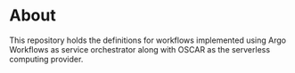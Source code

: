 # About
This repository holds the definitions for workflows implemented using Argo Workflows as service orchestrator along with OSCAR as the serverless computing provider.

